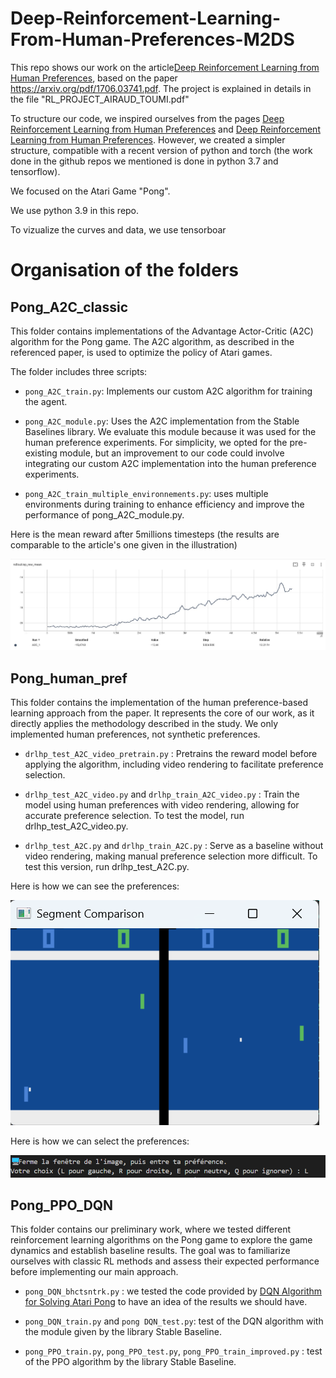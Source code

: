 # Deep-Reinforcement-Learning-From-Human-Preferences-M2DS

This repo shows our work on the article[Deep Reinforcement Learning from Human
Preferences](https://blog.openai.com/deep-reinforcement-learning-from-human-preferences/),
based on the paper <https://arxiv.org/pdf/1706.03741.pdf>. The project is explained in details in the file "RL_PROJECT_AIRAUD_TOUMI.pdf"

To structure our code, we inspired ourselves from the pages [Deep Reinforcement Learning from Human Preferences](https://github.com/mrahtz/learning-from-human-preferences) and [Deep Reinforcement Learning from Human Preferences](https://github.com/HumanCompatibleAI/learning-from-human-preferences). 
However, we created a simpler structure, compatible with a recent version of python and torch (the work done in the github repos we mentioned is done in python 3.7 and tensorflow).

We focused on the Atari Game "Pong". 

We use python 3.9 in this repo.

To vizualize the curves and data, we use tensorboar

# Organisation of the folders 

## Pong_A2C_classic

This folder contains implementations of the Advantage Actor-Critic (A2C) algorithm for the Pong game. The A2C algorithm, as described in the referenced paper, is used to optimize the policy of Atari games.

The folder includes three scripts:

- `pong_A2C_train.py`: Implements our custom A2C algorithm for training the agent.

- `pong_A2C_module.py`: Uses the A2C implementation from the Stable Baselines library. We evaluate this module because it was used for the human preference experiments. For simplicity, we opted for the pre-existing module, but an improvement to our code could involve integrating our custom A2C implementation into the human preference experiments.

- `pong_A2C_train_multiple_environnements.py`: uses multiple environments during training to enhance efficiency and improve the performance of pong_A2C_module.py.

Here is the mean reward after 5millions timesteps (the results are comparable to the article's one given in the illustration)

![results_A2C_pong](./images_readme/results_A2C_pong.jpg)

## Pong_human_pref

This folder contains the implementation of the human preference-based learning approach from the paper. It represents the core of our work, as it directly applies the methodology described in the study. We only implemented human preferences, not synthetic preferences.

- `drlhp_test_A2C_video_pretrain.py` : Pretrains the reward model before applying the algorithm, including video rendering to facilitate preference selection.

- `drlhp_test_A2C_video.py` and `drlhp_train_A2C_video.py` : Train the model using human preferences with video rendering, allowing for accurate preference selection. To test the model, run drlhp_test_A2C_video.py.

- `drlhp_test_A2C.py` and `drlhp_train_A2C.py` : Serve as a baseline without video rendering, making manual preference selection more difficult. To test this version, run drlhp_test_A2C.py.

Here is how we can see the preferences:

![human_preferences](./images_readme/human_preferences.png)

Here is how we can select the preferences: 

![human_preferences_writing](./images_readme/human_preferences_writing.png)


## Pong_PPO_DQN 

This folder contains our preliminary work, where we tested different reinforcement learning algorithms on the Pong game to explore the game dynamics and establish baseline results. 
The goal was to familiarize ourselves with classic RL methods and assess their expected performance before implementing our main approach.

- `pong_DQN_bhctsntrk.py` : we tested the code provided by [DQN Algorithm for Solving Atari Pong](https://github.com/bhctsntrk/OpenAIPong-DQN) to have an idea of the results we should have. 

- `pong_DQN_train.py`  and `pong DQN_test.py`: test of the DQN algorithm with the module given by the library Stable Baseline.

- `pong_PPO_train.py`, `pong_PPO_test.py`, `pong_PPO_train_improved.py` : test of the PPO algorithm by the library Stable Baseline.
